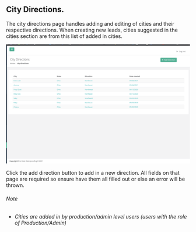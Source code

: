 ## City Directions.

The city directions page handles adding and editing of cities and their respective directions.
When creating new leads, cities suggested in the cities section are from this list of added in cities.

![City Directions page](../../scheduling/images/city-directions-pg.png?raw=true "City directions")

Click the add direction button to add in a new direction.
All fields on that page are required so ensure have them all filled out or else an error will be thrown.

###### Note
* _Cities are added in by production/admin level users (users with the role of Production/Admin)_
